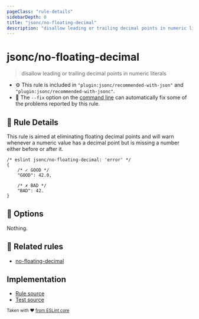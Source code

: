 ```yaml
---
pageClass: "rule-details"
sidebarDepth: 0
title: "jsonc/no-floating-decimal"
description: "disallow leading or trailing decimal points in numeric literals"
---
```

# jsonc/no-floating-decimal

> disallow leading or trailing decimal points in numeric literals

- :gear: This rule is included in `"plugin:jsonc/recommended-with-json"` and `"plugin:jsonc/recommended-with-jsonc"`.
- :wrench: The `--fix` option on the [command line](https://eslint.org/docs/user-guide/command-line-interface#fixing-problems) can automatically fix some of the problems reported by this rule.

## :book: Rule Details

This rule is aimed at eliminating floating decimal points and will warn whenever a numeric value has a decimal point but is missing a number either before or after it.

<eslint-code-block fix>

<!-- eslint-skip -->

```json5
/* eslint jsonc/no-floating-decimal: 'error' */
{
    /* ✓ GOOD */
    "GOOD": 42.0,

    /* ✗ BAD */
    "BAD": 42.
}
```

</eslint-code-block>

## :wrench: Options

Nothing.

## :couple: Related rules

- [no-floating-decimal]

[no-floating-decimal]: https://eslint.org/docs/rules/no-floating-decimal

## Implementation

- [Rule source](https://github.com/ota-meshi/eslint-plugin-jsonc/blob/master/lib/rules/no-floating-decimal.ts)
- [Test source](https://github.com/ota-meshi/eslint-plugin-jsonc/blob/master/tests/lib/rules/no-floating-decimal.js)

<sup>Taken with ❤️ [from ESLint core](https://eslint.org/docs/rules/no-floating-decimal)</sup>
